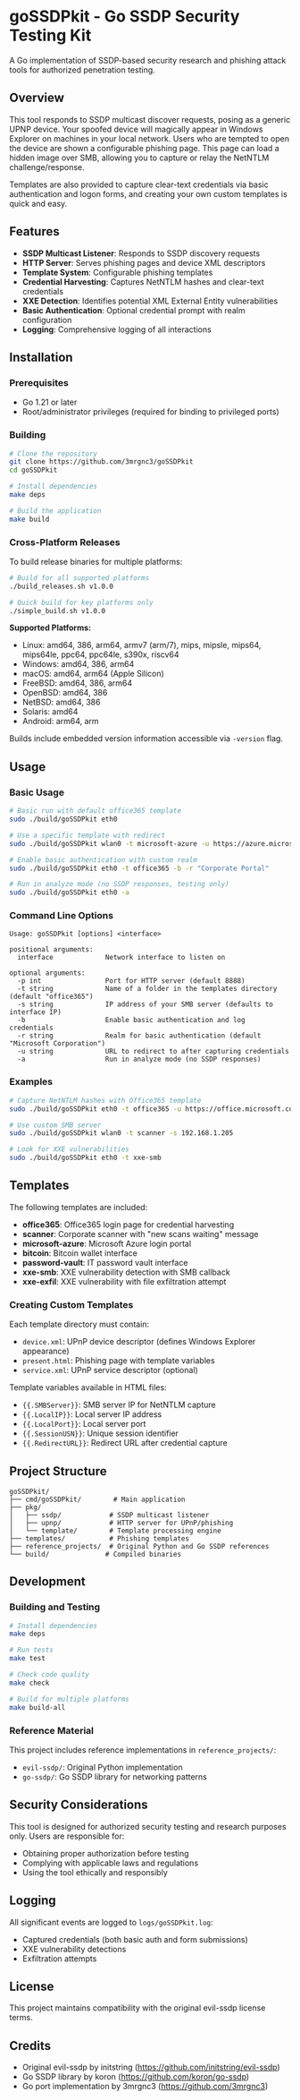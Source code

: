 # goSSDPkit - Go SSDP Security Testing Kit

A Go implementation of SSDP-based security research and phishing attack tools for authorized penetration testing.

## Overview

This tool responds to SSDP multicast discover requests, posing as a generic UPNP device. Your spoofed device will magically appear in Windows Explorer on machines in your local network. Users who are tempted to open the device are shown a configurable phishing page. This page can load a hidden image over SMB, allowing you to capture or relay the NetNTLM challenge/response.

Templates are also provided to capture clear-text credentials via basic authentication and logon forms, and creating your own custom templates is quick and easy.

## Features

- **SSDP Multicast Listener**: Responds to SSDP discovery requests
- **HTTP Server**: Serves phishing pages and device XML descriptors  
- **Template System**: Configurable phishing templates
- **Credential Harvesting**: Captures NetNTLM hashes and clear-text credentials
- **XXE Detection**: Identifies potential XML External Entity vulnerabilities
- **Basic Authentication**: Optional credential prompt with realm configuration
- **Logging**: Comprehensive logging of all interactions

## Installation

### Prerequisites

- Go 1.21 or later
- Root/administrator privileges (required for binding to privileged ports)

### Building

```bash
# Clone the repository
git clone https://github.com/3mrgnc3/goSSDPkit
cd goSSDPkit

# Install dependencies
make deps

# Build the application
make build
```

### Cross-Platform Releases

To build release binaries for multiple platforms:

```bash
# Build for all supported platforms
./build_releases.sh v1.0.0

# Quick build for key platforms only  
./simple_build.sh v1.0.0
```

**Supported Platforms:**
- Linux: amd64, 386, arm64, armv7 (arm/7), mips, mipsle, mips64, mips64le, ppc64, ppc64le, s390x, riscv64
- Windows: amd64, 386, arm64
- macOS: amd64, arm64 (Apple Silicon) 
- FreeBSD: amd64, 386, arm64
- OpenBSD: amd64, 386
- NetBSD: amd64, 386
- Solaris: amd64
- Android: arm64, arm

Builds include embedded version information accessible via `-version` flag.

## Usage

### Basic Usage

```bash
# Basic run with default office365 template
sudo ./build/goSSDPkit eth0

# Use a specific template with redirect
sudo ./build/goSSDPkit wlan0 -t microsoft-azure -u https://azure.microsoft.com

# Enable basic authentication with custom realm
sudo ./build/goSSDPkit eth0 -t office365 -b -r "Corporate Portal"

# Run in analyze mode (no SSDP responses, testing only)
sudo ./build/goSSDPkit eth0 -a
```

### Command Line Options

```
Usage: goSSDPkit [options] <interface>

positional arguments:
  interface             Network interface to listen on

optional arguments:
  -p int                Port for HTTP server (default 8888)
  -t string             Name of a folder in the templates directory (default "office365")
  -s string             IP address of your SMB server (defaults to interface IP)
  -b                    Enable basic authentication and log credentials
  -r string             Realm for basic authentication (default "Microsoft Corporation")
  -u string             URL to redirect to after capturing credentials
  -a                    Run in analyze mode (no SSDP responses)
```

### Examples

```bash
# Capture NetNTLM hashes with Office365 template
sudo ./build/goSSDPkit eth0 -t office365 -u https://office.microsoft.com

# Use custom SMB server
sudo ./build/goSSDPkit wlan0 -t scanner -s 192.168.1.205

# Look for XXE vulnerabilities
sudo ./build/goSSDPkit eth0 -t xxe-smb
```

## Templates

The following templates are included:

- **office365**: Office365 login page for credential harvesting
- **scanner**: Corporate scanner with "new scans waiting" message
- **microsoft-azure**: Microsoft Azure login portal
- **bitcoin**: Bitcoin wallet interface
- **password-vault**: IT password vault interface
- **xxe-smb**: XXE vulnerability detection with SMB callback
- **xxe-exfil**: XXE vulnerability with file exfiltration attempt

### Creating Custom Templates

Each template directory must contain:

- `device.xml`: UPnP device descriptor (defines Windows Explorer appearance)
- `present.html`: Phishing page with template variables
- `service.xml`: UPnP service descriptor (optional)

Template variables available in HTML files:
- `{{.SMBServer}}`: SMB server IP for NetNTLM capture
- `{{.LocalIP}}`: Local server IP address
- `{{.LocalPort}}`: Local server port
- `{{.SessionUSN}}`: Unique session identifier
- `{{.RedirectURL}}`: Redirect URL after credential capture

## Project Structure

```
goSSDPkit/
├── cmd/goSSDPkit/        # Main application
├── pkg/
│   ├── ssdp/            # SSDP multicast listener
│   ├── upnp/            # HTTP server for UPnP/phishing
│   └── template/        # Template processing engine
├── templates/           # Phishing templates
├── reference_projects/  # Original Python and Go SSDP references
└── build/              # Compiled binaries
```

## Development

### Building and Testing

```bash
# Install dependencies
make deps

# Run tests
make test

# Check code quality
make check

# Build for multiple platforms
make build-all
```

### Reference Material

This project includes reference implementations in `reference_projects/`:
- `evil-ssdp/`: Original Python implementation
- `go-ssdp/`: Go SSDP library for networking patterns

## Security Considerations

This tool is designed for authorized security testing and research purposes only. Users are responsible for:

- Obtaining proper authorization before testing
- Complying with applicable laws and regulations
- Using the tool ethically and responsibly

## Logging

All significant events are logged to `logs/goSSDPkit.log`:
- Captured credentials (both basic auth and form submissions)
- XXE vulnerability detections
- Exfiltration attempts

## License

This project maintains compatibility with the original evil-ssdp license terms.

## Credits

- Original evil-ssdp by initstring (https://github.com/initstring/evil-ssdp)
- Go SSDP library by koron (https://github.com/koron/go-ssdp)  
- Go port implementation by 3mrgnc3 (https://github.com/3mrgnc3)